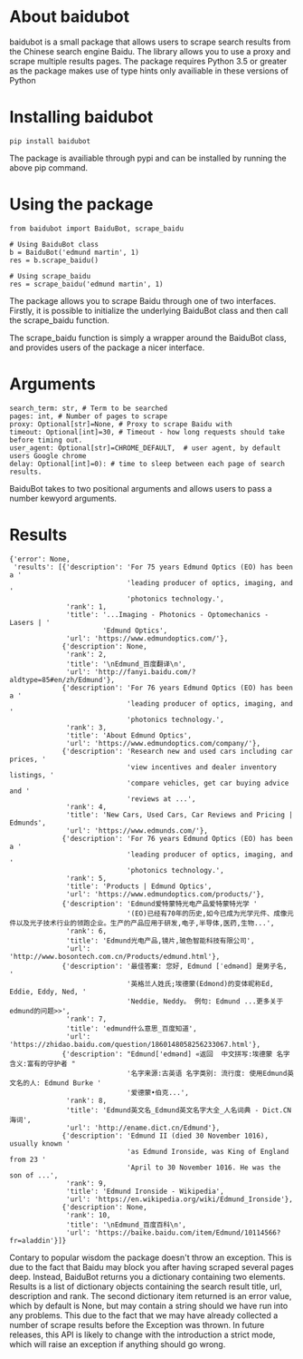 # About baidubot

baidubot is a small package that allows users to scrape search results from the Chinese search engine Baidu. The library allows you to use
a proxy and scrape multiple results pages. The package requires Python 3.5 or greater as the package makes use of type hints only 
availiable in these versions of Python

# Installing baidubot
```
pip install baidubot
```
The package is availiable through pypi and can be installed by running the above pip command.

# Using the package
```python3
from baidubot import BaiduBot, scrape_baidu

# Using BaiduBot class
b = BaiduBot('edmund martin', 1)
res = b.scrape_baidu()

# Using scrape_baidu
res = scrape_baidu('edmund martin', 1)
```
The package allows you to scrape Baidu through one of two interfaces. Firstly, it is possible to initialize the underlying BaiduBot class
and then call the scrape_baidu function.

The scrape_baidu function is simply a wrapper around the BaiduBot class, and provides users of the package a nicer interface.

# Arguments
```
search_term: str, # Term to be searched
pages: int, # Number of pages to scrape
proxy: Optional[str]=None, # Proxy to scrape Baidu with
timeout: Optional[int]=30, # Timeout - how long requests should take before timing out.
user_agent: Optional[str]=CHROME_DEFAULT,  # user agent, by default users Google chrome
delay: Optional[int]=0): # time to sleep between each page of search results.
```
BaiduBot takes to two positional arguments and allows users to pass a number kewyord arguments.

# Results
```python3
{'error': None,
 'results': [{'description': 'For 75 years Edmund Optics (EO) has been a '
                             'leading producer of optics, imaging, and '
                             'photonics technology.',
              'rank': 1,
              'title': '...Imaging - Photonics - Optomechanics - Lasers | '
                       'Edmund Optics',
              'url': 'https://www.edmundoptics.com/'},
             {'description': None,
              'rank': 2,
              'title': '\nEdmund_百度翻译\n',
              'url': 'http://fanyi.baidu.com/?aldtype=85#en/zh/Edmund'},
             {'description': 'For 76 years Edmund Optics (EO) has been a '
                             'leading producer of optics, imaging, and '
                             'photonics technology.',
              'rank': 3,
              'title': 'About Edmund Optics',
              'url': 'https://www.edmundoptics.com/company/'},
             {'description': 'Research new and used cars including car prices, '
                             'view incentives and dealer inventory listings, '
                             'compare vehicles, get car buying advice and '
                             'reviews at ...',
              'rank': 4,
              'title': 'New Cars, Used Cars, Car Reviews and Pricing | Edmunds',
              'url': 'https://www.edmunds.com/'},
             {'description': 'For 76 years Edmund Optics (EO) has been a '
                             'leading producer of optics, imaging, and '
                             'photonics technology.',
              'rank': 5,
              'title': 'Products | Edmund Optics',
              'url': 'https://www.edmundoptics.com/products/'},
             {'description': 'Edmund爱特蒙特光电产品爱特蒙特光学 '
                             '(EO)已经有70年的历史,如今已成为光学元件、成像元件以及光子技术行业的领跑企业。生产的产品应用于研发,电子,半导体,医药,生物...',
              'rank': 6,
              'title': 'Edmund光电产品,镜片,玻色智能科技有限公司',
              'url': 'http://www.bosontech.com.cn/Products/edmund.html'},
             {'description': '最佳答案: 您好, Edmund [ˈedmənd] 是男子名, '
                             '英格兰人姓氏;埃德蒙(Edmond)的变体昵称Ed, Eddie, Eddy, Ned, '
                             'Neddie, Neddy。 例句: Edmund ...更多关于edmund的问题>>',
              'rank': 7,
              'title': 'edmund什么意思_百度知道',
              'url': 'https://zhidao.baidu.com/question/1860148058256233067.html'},
             {'description': "Edmund['edmənd] «返回  中文拼写:埃德蒙 名字含义:富有的守护者 "
                             '名字来源:古英语 名字类别: 流行度: 使用Edmund英文名的人: Edmund Burke '
                             '爱德蒙•伯克...',
              'rank': 8,
              'title': 'Edmund英文名_Edmund英文名字大全_人名词典 - Dict.CN 海词',
              'url': 'http://ename.dict.cn/Edmund'},
             {'description': 'Edmund II (died 30 November 1016), usually known '
                             'as Edmund Ironside, was King of England from 23 '
                             'April to 30 November 1016. He was the son of ...',
              'rank': 9,
              'title': 'Edmund Ironside - Wikipedia',
              'url': 'https://en.wikipedia.org/wiki/Edmund_Ironside'},
             {'description': None,
              'rank': 10,
              'title': '\nEdmund_百度百科\n',
              'url': 'https://baike.baidu.com/item/Edmund/10114566?fr=aladdin'}]}
```
Contary to popular wisdom the package doesn't throw an exception. This is due to the fact that Baidu may block you after having
scraped several pages deep. Instead, BaiduBot returns you a dictionary containing two elements. Results is a list of dictionary objects
containing the search result title, url, description and rank. The second dictionary item returned is an error value, which by
default is None, but may contain a string should we have run into any problems. This due to the fact that we may have 
already collected a number of scrape results before the Exception was thrown. In future releases, this API is likely to change
with the introduction a strict mode, which will raise an exception if anything should go wrong.

